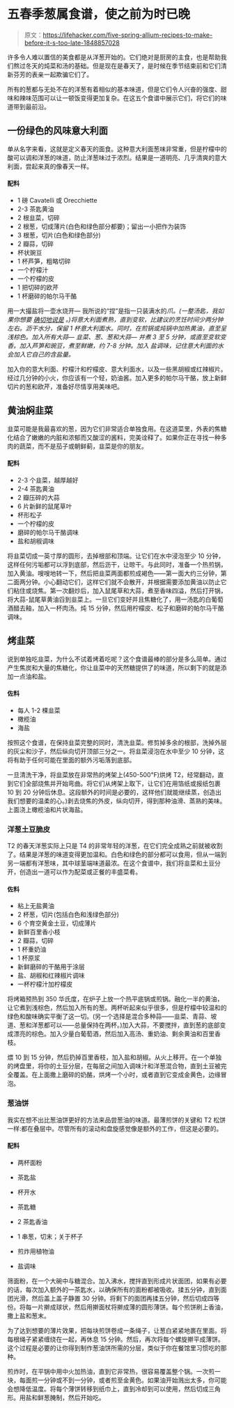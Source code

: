 # 五春季葱属食谱，使之前为时已晚

> 原文：<https://lifehacker.com/five-spring-allium-recipes-to-make-before-it-s-too-late-1848857028>

许多令人难以置信的美食都是从洋葱开始的。它们绝对是厨房的主食，也是帮助我们熬过冬天的炖菜和汤的基础。但是现在是春天了，是时候在季节结束前和它们清新芬芳的表亲一起欺骗它们了。



所有的葱都与无处不在的洋葱有着相似的基本味道，但是它们令人兴奋的强度、甜味和辣味范围可以让一顿饭变得更加复杂。在这五个食谱中展示它们，将它们的味道带到最前沿。

## 一份绿色的风味意大利面

单从名字来看，这就是定义春天的面食。这种意大利面葱味非常重，但是柠檬中的酸可以调和洋葱的味道，防止洋葱味过于浓烈。结果是一道明亮、几乎清爽的意大利面，尝起来真的像春天一样。

#### **配料**

*   1 磅 Cavatelli 或 Orecchiette
*   2-3 茶匙黄油
*   2 根韭菜，切碎
*   2 根葱，切成薄片(白色和绿色部分都要)；留出一小把作为装饰
*   3 根葱，切片(白色和绿色部分)
*   2 瓣蒜，切碎
*   杯状豌豆
*   1 杯芦笋，粗略切碎
*   一个柠檬汁
*   一个柠檬的皮
*   1 把切碎的欧芹
*   1 杯磨碎的帕尔马干酪

用一大撮盐将一壶水烧开— 我所说的“捏”是指一只装满水的*爪。(一整汤匙，我如果你想要 [确切地说是](https://lifehacker.com/the-case-for-actually-measuring-your-pinch-of-salt-1847010394) 。)将意大利面煮熟，直到变软，比建议的烹饪时间少两分钟左右。沥干水分，保留 1 杯意大利面水。同时，在煎锅或炖锅中加热黄油，直至呈浅棕色。加入所有大蒜— 韭菜、葱、葱和大蒜— 并煮 3 至 5 分钟，或直至变软变香。加入芦笋和豌豆，煮至鲜嫩，约 7-8 分钟。加入 盐调味，记住意大利面的水会加入它自己的含盐量。*

加入你的意大利面、柠檬汁和柠檬皮、意大利面水，以及一些黑胡椒或红辣椒片。经过几分钟的小火，你应该有一个轻，奶油酱。加入更多的帕尔马干酪，放上新鲜切片的葱和欧芹，准备好尽情享用美味吧。

## **黄油焖韭菜**

韭菜可能是我最喜欢的葱，因为它们非常适合单独食用。在这道菜里，外表的焦糖化结合了嫩嫩的内脏和浓郁而又酸涩的酱料，完美诠释了。如果你正在寻找一种多肉的蔬菜，而不是茄子或朝鲜蓟，韭菜是你的朋友。

#### **配料**

*   2-3 个韭菜，越厚越好
*   2-4 茶匙黄油
*   2 瓣压碎的大蒜
*   6 片新鲜的鼠尾草叶
*   杯形松子
*   一个柠檬的皮
*   磨碎的帕尔马干酪调味
*   盐和胡椒调味

将韭菜切成一英寸厚的圆形，去掉根部和顶端。让它们在水中浸泡至少 10 分钟，这样任何污垢都可以浮到底部，然后沥干，让晾干。与此同时，准备一个热煎锅，加入黄油。嗖嗖地转一下，然后把韭菜两面都煎成褐色——第一面大约三分钟，第二面两分钟。小心翻动它们，这样它们就不会散开，并根据需要添加黄油以防止它们粘住或烧焦。第一次翻炒后，加入鼠尾草和大蒜，煮至香味四溢，然后打开锅，将大蒜-鼠尾草黄油舀到韭菜上。一旦它们变好并且焦糖化了，用一汤匙的白葡萄酒醋去釉，加入一杯肉汤。炖 15 分钟，然后用柠檬皮、松子和磨碎的帕尔马干酪调味。

## **烤韭菜**

说到单独吃韭菜，为什么不试着烤着吃呢？这个食谱最棒的部分是多么简单。通过产生焦炭和大量的焦糖化，你让韭菜中的天然糖提供了的味道，所以剩下的就是添加一点油和盐。

#### 佐料

*   每人 1-2 棵韭菜
*   橄榄油
*   海盐

按照这个食谱，在保持韭菜完整的同时，清洗韭菜。修剪掉多余的根部，洗掉外层的灰尘和沙子，然后纵向切开顶部三分之一。将韭菜浸泡在水中至少 10 分钟，这将有助于任何可能在里面的额外污垢落到底部。

一旦清洗干净，将韭菜放在非常热的烤架上(450-500℉)烘烤 T2，经常翻动，直到它们全部烧焦并开始弯曲。将它们从烤架上取下，让它们在用箔纸或报纸包裹 10 到 20 分钟后休息。这段额外的时间是必要的，这样他们就能继续蒸，创造出我们想要的温柔的心。)剥去烧焦的外皮，纵向切开，得到那种油滑、蒸熟的美味。上面浇上橄榄油和片状海盐。

### 洋葱土豆脆皮

T2 的春天洋葱实际上只是 T4 的非常年轻的洋葱，在它们完全成熟之前就被收割了。结果是洋葱的味道变得更加温和。白色和绿色的部分都可以食用，但从一端到另一端都有洋葱味，其中球茎端味道最浓。在这个食谱中，我们将韭菜和土豆分开，创造出一道可以作为配菜或正餐的丰盛菜肴。

#### 佐料

*   粘上无盐黄油
*   2 杯葱，切片(包括白色和浅绿色部分)
*   6 个育空黄金土豆，切成薄片
*   新鲜百里香小枝
*   2 瓣蒜，切碎
*   1 杯重奶油
*   1 杯原浆
*   新鲜磨碎的干酪用于涂层
*   盐、胡椒和红辣椒片调味
*   一杯柠檬汁加柠檬皮

将烤箱预热到 350 华氏度，在炉子上放一个热平底锅或煎锅。融化一半的黄油，让它煮到浅棕色，然后加入所有的葱。两杯听起来似乎很多，但是柠檬中较温和的绿色和酸味确实平衡了这一切。(另一个选择是混合多种蒜——韭菜、青蒜、坡道、葱和洋葱都可以——总量保持在两杯。)加入大蒜，不要搅拌，直到葱的底部变成漂亮的棕色。加入少量白葡萄酒，然后加入高汤、重奶油、剩余黄油和百里香枝。

煨 10 到 15 分钟，然后扔掉百里香枝，加入盐和胡椒。从火上移开。在一个单独的烤盘里，将你的土豆分层，在每层之间加入调味汁和洋葱混合物，直到土豆被完全覆盖。在上面撒上磨碎的奶酪，烘烤一个小时，或者直到它变成金黄色，边缘冒泡。

### **葱油饼**

我实在想不出比葱油饼更好的方法来品尝葱油的味道。最薄煎饼的关键和 T2 松饼一样:都在叠层中。尽管所有的滚动和盘旋感觉像是额外的工作，但这是必要的。

#### **配料**

*   两杯面粉
*   茶匙盐
*   杯开水
*   茶匙糖

*   2 茶匙香油

*   1 串葱，切末；关于杯子
*   煎炸用植物油
*   盐调味

筛面粉，在一个大碗中与糖混合。加入沸水，搅拌直到形成片状面团，如果有必要的话，每次加入额外的一茶匙水，以确保所有的面粉都被吸收。揉五分钟，直到面团光滑，然后盖上盖子静置 30 分钟。将剩下的面团再揉五分钟，然后切成四等份。将每一片擀成球状，然后用擀面杖将擀成薄的圆形薄饼。每个煎饼刷上香油，撒上盐和葱末。

为了达到想要的薄片效果，把每块煎饼卷成一条绳子，让葱白紧紧地裹在里面。将每根绳子紧紧缠绕在一起，再休息 15 分钟。然后，再次将每个螺旋擀平成薄饼。这个过程是必要的让你得到制作葱油饼所需的分层，类似于你在餐馆里习惯吃的那种。

煎炸时，在平锅中用中火加热油，直到它非常热，很容易覆盖整个锅。一次煎一块，每面煎一分钟或不到一分钟，或者煎至金黄色。如果油开始溅出太多，你可能会想降低温度。将每个薄饼转移到纸巾上，直到冷却到可以使用，然后切成三角形。用盐和鲜葱腌制，然后开始吃。